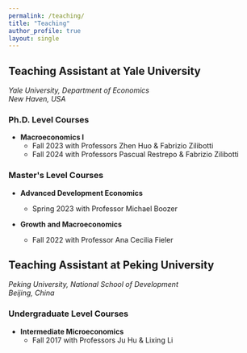 ```yaml
---
permalink: /teaching/
title: "Teaching"
author_profile: true
layout: single
---
```


## Teaching Assistant at Yale University
*Yale University, Department of Economics*  
*New Haven, USA*

### Ph.D. Level Courses
* **Macroeconomics I**
  * Fall 2023 with Professors Zhen Huo & Fabrizio Zilibotti
  * Fall 2024 with Professors Pascual Restrepo & Fabrizio Zilibotti

### Master's Level Courses
* **Advanced Development Economics**
  * Spring 2023 with Professor Michael Boozer

* **Growth and Macroeconomics**
  * Fall 2022 with Professor Ana Cecilia Fieler

## Teaching Assistant at Peking University
*Peking University, National School of Development*  
*Beijing, China*

### Undergraduate Level Courses
* **Intermediate Microeconomics**
  * Fall 2017 with Professors Ju Hu & Lixing Li